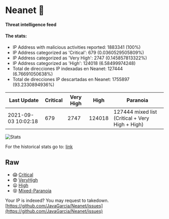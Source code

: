 # Neanet :hocho:
#### Threat intelligence feed
#### The stats:

- IP Address with malicious activities reported: 1883341 (100%)
- IP Address categorized as 'Critical':  679 (0.0360529505809%)
- IP Address categorized as 'Very High':  2747 (0.145857813322%)
- IP Address categorized as 'High':  124018 (6.58499974248)
- Total de direcciones IP indexadas en Neanet:  127444 (6.76691050638%)
- Total de direcciones IP descartadas en Neanet:  1755897 (93.2330894936%)

| Last Update | Critical | Very High | High | Paranoia |
| --- | --- | --- | --- | --- |
| 2021-09-03 10:02:18 | 679 | 2747 | 124018 | 127444 mixed list (Critical + Very High + High)|

![Stats](https://docs.google.com/spreadsheets/d/e/2PACX-1vSnaNMIXVabIpDJjufMlzH7poXnshF3mgd8Is1g9ytUEzVsP5my4Trn8f-xkoLLQ38xpL3HtmUexLo6/pubchart?oid=501124687&format=image)

For the historical stats go to: [link](/stats.csv)
## Raw
- :scream: [Critical](https://raw.githubusercontent.com/JavaGarcia/Neanet/master/blacklists/neanet_critical.txt)
- :fearful: [VeryHigh](https://raw.githubusercontent.com/JavaGarcia/Neanet/master/blacklists/neanet_veryHigh.txtt)
- :frowning: [High](https://raw.githubusercontent.com/JavaGarcia/Neanet/master/blacklists/neanet_high.txt)
- :dizzy_face: [Mixed-Paranoia](https://raw.githubusercontent.com/JavaGarcia/Neanet/master/blacklists/neanet_all.txt)


Your IP is indexed? You may request to takedown. [https://github.com/JavaGarcia/Neanet/issues](https://github.com/JavaGarcia/Neanet/issues)























































































































































































































































































































































































































































































































































































































































































































































































































































































































































































































































































































































































































































































































































































































































































































































































































































































































































































































































































































































































































































































































































































































































































































































































































































































































































































































































































































































































































































































































































































































































































































































































































































































































































































































































































































































































































































































































































































































































































































































































































































































































































































































































































































































































































































































































































































































































































































































































































































































































































































































































































































































































































































































































































































































































































































































































































































































































































































































































































































































































































































































































































































































































































































































































































































































































































































































































































































































































































































































































































































































































































































































































































































































































































































































































































































































































































































































































































































































































































































































































































































































































































































































































































































































































































































































































































































































































































